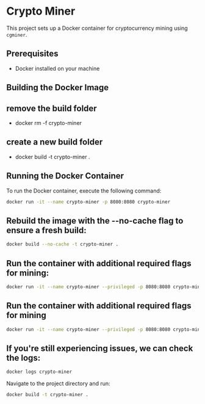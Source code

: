 # Crypto Miner

This project sets up a Docker container for cryptocurrency mining using `cgminer`.

## Prerequisites

- Docker installed on your machine

## Building the Docker Image


## remove the build folder
- docker rm -f crypto-miner

## create a new build folder
- docker build -t crypto-miner .

## Running the Docker Container
To run the Docker container, execute the following command:
```sh
docker run -it --name crypto-miner -p 8080:8080 crypto-miner
```

## Rebuild the image with the --no-cache flag to ensure a fresh build:
```sh
docker build --no-cache -t crypto-miner .
```

## Run the container with additional required flags for mining:
```sh
docker run -it --name crypto-miner --privileged -p 8080:8080 crypto-miner
```

## Run the container with additional required flags for mining
```sh
docker run -it --name crypto-miner --privileged -p 8080:8080 crypto-miner
```

## If you're still experiencing issues, we can check the logs:
```sh
docker logs crypto-miner
```

Navigate to the project directory and run:

```sh
docker build -t crypto-miner .
```
